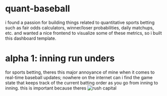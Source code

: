 # quant-baseball

i found a passion for building things related to quantitative sports betting such as fair odds calculators, winner/loser probabilities, daily matchups, etc. and wanted a nice frontend to visualize some of these metrics, so i built this dashboard template. 

# alpha 1: inning run unders
for sports betting, theres this major annoyance of mine when it comes to real-time baseball updates; nowhere on the internet can i find the game state that keeps track of the current batting order as you go from inning to inning. this is important because theres
![rush capital](https://user-images.githubusercontent.com/100492617/171062830-c44d0586-aa1e-427f-88c5-674261518ab6.gif)
